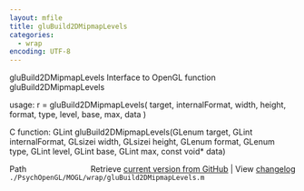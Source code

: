 ```yaml
---
layout: mfile
title: gluBuild2DMipmapLevels
categories:
  - wrap
encoding: UTF-8
---
```


gluBuild2DMipmapLevels  Interface to OpenGL function gluBuild2DMipmapLevels  

usage:  r = gluBuild2DMipmapLevels( target, internalFormat, width, height, format, type, level, base, max, data )  

C function:  GLint gluBuild2DMipmapLevels(GLenum target, GLint internalFormat, GLsizei width, GLsizei height, GLenum format, GLenum type, GLint level, GLint base, GLint max, const void\* data)  


<div class="code_header" style="text-align:right;">
  <span style="float:left;">Path&nbsp;&nbsp;</span> <span class="counter">Retrieve <a href=
  "https://raw.github.com/Psychtoolbox-3/Psychtoolbox-3/beta/./PsychOpenGL/MOGL/wrap/gluBuild2DMipmapLevels.m">current version from GitHub</a> | View <a href=
  "https://github.com/Psychtoolbox-3/Psychtoolbox-3/commits/beta/./PsychOpenGL/MOGL/wrap/gluBuild2DMipmapLevels.m">changelog</a></span>
</div>
<div class="code">
  <code>./PsychOpenGL/MOGL/wrap/gluBuild2DMipmapLevels.m</code>
</div>
